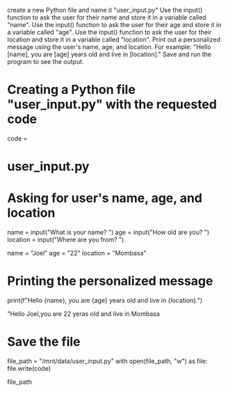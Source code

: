 create a new Python file and name it "user_input.py"
Use the input() function to ask the user for their name and store it in a variable called "name".
Use the input() function to ask the user for their age and store it in a variable called "age".
Use the input() function to ask the user for their location and store it in a variable called "location".
Print out a personalized message using the user's name, age, and location. For example: "Hello [name], you are [age] years old and live in [location]."
Save and run the program to see the output.

# Creating a Python file "user_input.py" with the requested code
code =
# user_input.py

# Asking for user's name, age, and location
name = input("What is your name? ")
age = input("How old are you? ")
location = input("Where are you from? ")

name = "Joel"
age = "22"
location = "Mombasa"

# Printing the personalized message
print(f"Hello {name}, you are {age} years old and live in {location}.")

"Hello Joel,you are 22 yeras old and live in Mombasa

# Save the file
file_path = "/mnt/data/user_input.py"
with open(file_path, "w") as file:
    file.write(code)

file_path
